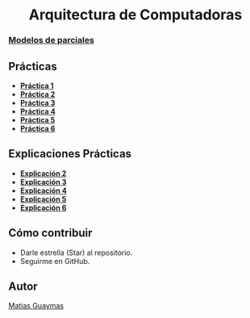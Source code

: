 <h1 align="center"> Arquitectura de Computadoras </h1>

### [**Modelos de parciales**](https://github.com/MatiasGuaymas/Arquitectura-Computadoras/tree/main/Parciales)

## Prácticas

* [**Práctica 1**](https://github.com/MatiasGuaymas/Arquitectura-Computadoras/tree/main/Practica%201)
* [**Práctica 2**](https://github.com/MatiasGuaymas/Arquitectura-Computadoras/tree/main/Practica%202)
* [**Práctica 3**](https://github.com/MatiasGuaymas/Arquitectura-Computadoras/tree/main/Practica%203)
* [**Práctica 4**](https://github.com/MatiasGuaymas/Arquitectura-Computadoras/tree/main/Practica%204)
* [**Práctica 5**](https://github.com/MatiasGuaymas/Arquitectura-Computadoras/tree/main/Practica%205)
* [**Práctica 6**](https://github.com/MatiasGuaymas/Arquitectura-Computadoras/tree/main/Practica%206)

## Explicaciones Prácticas

* [**Explicación 2**](https://github.com/MatiasGuaymas/Arquitectura-Computadoras/blob/main/Explicaciones/Explicacion%20practica%202.pdf)
* [**Explicación 3**](https://github.com/MatiasGuaymas/Arquitectura-Computadoras/blob/main/Explicaciones/Explicacion%20practica%203.pdf)
* [**Explicación 4**](https://github.com/MatiasGuaymas/Arquitectura-Computadoras/blob/main/Explicaciones/Explicacion%20practica%204.pdf)
* [**Explicación 5**](https://github.com/MatiasGuaymas/Arquitectura-Computadoras/blob/main/Explicaciones/Explicacion%20practica%205.pdf)
* [**Explicación 6**](https://github.com/MatiasGuaymas/Arquitectura-Computadoras/blob/main/Explicaciones/Explicacion%20practica%206.pdf)

## Cómo contribuir
* Darle estrella (Star) al repositorio.
* Seguirme en GitHub.

## Autor

[Matias Guaymas](https://www.linkedin.com/in/matiasguaymas/)
